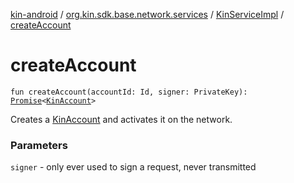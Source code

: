 [kin-android](../../index.md) / [org.kin.sdk.base.network.services](../index.md) / [KinServiceImpl](index.md) / [createAccount](./create-account.md)

# createAccount

`fun createAccount(accountId: Id, signer: PrivateKey): `[`Promise`](../../org.kin.sdk.base.tools/-promise/index.md)`<`[`KinAccount`](../../org.kin.sdk.base.models/-kin-account/index.md)`>`

Creates a [KinAccount](../../org.kin.sdk.base.models/-kin-account/index.md) and activates it on the network.

### Parameters

`signer` - only ever used to sign a request, never transmitted